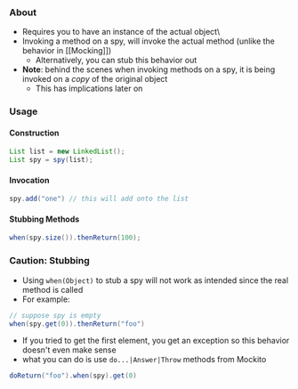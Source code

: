 ### About
* Requires you to have an instance of the actual object\
* Invoking a method on a spy, will invoke the actual method (unlike the behavior in [[Mocking]])
	* Alternatively, you can stub this behavior out
* **Note**: behind the scenes when invoking methods on a spy, it is being invoked on a *copy* of the original object
	* This has implications later on
### Usage
#### Construction
```java
List list = new LinkedList();
List spy = spy(list);
```
#### Invocation
```java
spy.add("one") // this will add onto the list
```
#### Stubbing Methods
```java
when(spy.size()).thenReturn(100);
```
### Caution: Stubbing
* Using `when(Object)` to stub a spy will not work as intended since the real method is called
* For example:
```java
// suppose spy is empty
when(spy.get(0)).thenReturn("foo")
```
* If you tried to get the first element, you get an exception so this behavior doesn't even make sense
* what you can do is use `do...|Answer|Throw` methods from Mockito
```java
doReturn("foo").when(spy).get(0)
```
